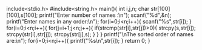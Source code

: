 include<stdio.h>
#include<string.h>
main(){
   int i,j,n;
   char str[100][100],s[100];
   printf("Enter number of names :\n");
   scanf("%d",&n);
   printf("Enter names in any order:\n");
   for(i=0;i<n;i++){
      scanf("%s",str[i]);
   }
   for(i=0;i<n;i++){
      for(j=i+1;j<n;j++){
         if(strcmp(str[i],str[j])>0){
            strcpy(s,str[i]);
            strcpy(str[i],str[j]);
            strcpy(str[j],s);
         }
      }
   }
   printf("\nThe sorted order of names are:\n");
   for(i=0;i<n;i++){
      printf("%s\n",str[i]);
   }
   return 0;
}
